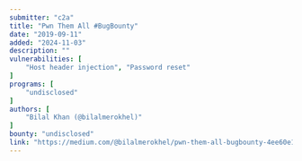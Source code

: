 ```yaml
---
submitter: "c2a"
title: "Pwn Them All #BugBounty"
date: "2019-09-11"
added: "2024-11-03"
description: ""
vulnerabilities: [
    "Host header injection", "Password reset"
]
programs: [
    "undisclosed"
]
authors: [
    "Bilal Khan (@bilalmerokhel)"
]
bounty: "undisclosed"
link: "https://medium.com/@bilalmerokhel/pwn-them-all-bugbounty-4ee60e13c83"
---
```




